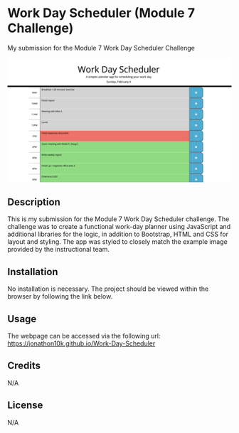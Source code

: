 # Work Day Scheduler (Module 7 Challenge)
My submission for the Module 7 Work Day Scheduler Challenge

![Work Day Scheduler preview ](./assets/images/preview.png)

## Description

This is my submission for the Module 7 Work Day Scheduler challenge. The challenge was to create a functional work-day planner using JavaScript and additional libraries for the logic, in addition to Bootstrap, HTML and CSS for layout and styling. The app was styled to closely match the example image provided by the instructional team.

## Installation

No installation is necessary. The project should be viewed within the browser by following the link below.

## Usage

The webpage can be accessed via the following url: https://jonathon10k.github.io/Work-Day-Scheduler


## Credits

N/A

## License

N/A
